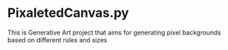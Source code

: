 # PixaletedCanvas.py
This is Generative Art project that aims for generating pixel backgrounds based on different rules and sizes
